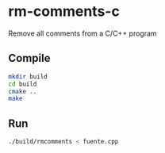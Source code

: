 # rm-comments-c

Remove all comments from a C/C++ program

## Compile

```zsh
mkdir build
cd build
cmake ..
make
```

## Run 

```zsh
./build/rmcomments < fuente.cpp
```
